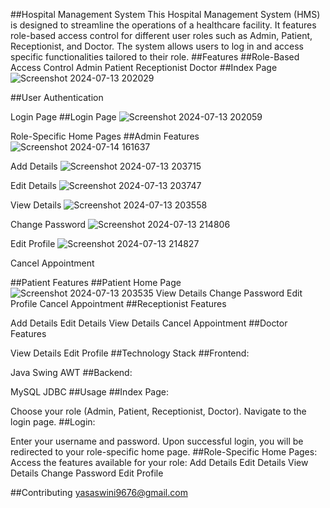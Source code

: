 ##Hospital Management System
This Hospital Management System (HMS) is designed to streamline the operations of a healthcare facility. It features role-based access control for different user roles such as Admin, Patient, Receptionist, and Doctor. The system allows users to log in and access specific functionalities tailored to their role.
##Features
##Role-Based Access Control
Admin
Patient
Receptionist
Doctor
##Index Page
![Screenshot 2024-07-13 202029](https://github.com/user-attachments/assets/8db69418-0e7f-481a-927f-3c6bf4cd9640)

##User Authentication

Login Page
##Login Page
![Screenshot 2024-07-13 202059](https://github.com/user-attachments/assets/db5f8b81-0e1f-406c-960c-33009423b0da)

Role-Specific Home Pages
##Admin Features
![Screenshot 2024-07-14 161637](https://github.com/user-attachments/assets/09206a6b-9b2e-4c83-af57-b965a5ffade6)

Add Details
![Screenshot 2024-07-13 203715](https://github.com/user-attachments/assets/634df59d-fd7e-4448-a700-9de5ac39bb26)

Edit Details
![Screenshot 2024-07-13 203747](https://github.com/user-attachments/assets/9744344e-0788-4b8b-8733-020299899831)

View Details
![Screenshot 2024-07-13 203558](https://github.com/user-attachments/assets/eea15029-6b86-4701-a2da-533efbff51da)

Change Password
![Screenshot 2024-07-13 214806](https://github.com/user-attachments/assets/35d86c9e-5e45-4f52-a4ac-a19bd6bdb798)

Edit Profile
![Screenshot 2024-07-13 214827](https://github.com/user-attachments/assets/c53d69e8-1adf-4eaa-8f34-f17e4f03d122)

Cancel Appointment

##Patient Features
##Patient Home Page
![Screenshot 2024-07-13 203535](https://github.com/user-attachments/assets/a88bff08-2f89-4669-8746-3a35f3ea432f)
View Details
Change Password
Edit Profile
Cancel Appointment
##Receptionist Features

Add Details
Edit Details
View Details
Cancel Appointment
##Doctor Features

View Details
Edit Profile
##Technology Stack
##Frontend:

Java Swing
AWT
##Backend:

MySQL
JDBC
##Usage
##Index Page:

Choose your role (Admin, Patient, Receptionist, Doctor).
Navigate to the login page.
##Login:

Enter your username and password.
Upon successful login, you will be redirected to your role-specific home page.
##Role-Specific Home Pages:
Access the features available for your role:
Add Details
Edit Details
View Details
Change Password
Edit Profile

##Contributing
yasaswini9676@gmail.com




